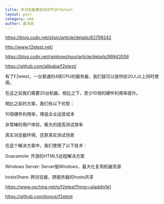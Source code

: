 ```yaml
---
title: 多浏览器兼容测试平台F2etest
layout: post
category: web
author: 夏泽民
---
```

https://blog.csdn.net/silsin/article/details/82798242

http://www.f2etest.net/
<!-- more -->
https://blog.csdn.net/rainbowzhouj/article/details/99943558


https://github.com/alibaba/f2etest/

有了F2etest，一台普通的4核CPU的服务器，我们就可以提供给20人以上同时使用。

在这之前我们需要20台机器，相比之下，至少10倍的硬件利用率提升。

相比之前的方案，我们有以下优势：

10倍硬件利用率，降低企业运营成本

非常棒的用户体验，极大的提高测试效率

真实浏览器环境，还原真实测试场景

在这个解决方案中，我们使用了以下技术：

Guacamole: 开源的HTML5远程解决方案

Windows Server: Server版Windows，最大化复用机器资源

hostsShare: 跨浏览器，跨服务器的hosts共享

https://www.oschina.net/p/f2etest?hmsr=aladdin1e1

https://github.com/konce/f2etest

